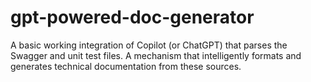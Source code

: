# gpt-powered-doc-generator

A basic working integration of Copilot (or ChatGPT) that parses the Swagger and unit test files. A mechanism that intelligently formats and generates technical documentation from these sources.